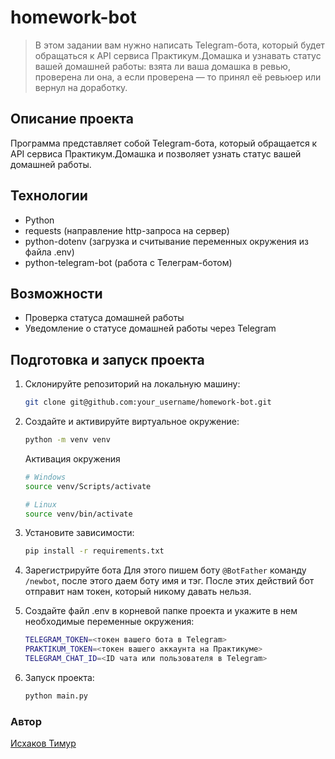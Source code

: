 # homework-bot

> В этом задании вам нужно написать Telegram-бота, который будет обращаться к API сервиса Практикум.Домашка и узнавать статус вашей домашней работы: взята ли ваша домашка в ревью, проверена ли она, а если проверена — то принял её ревьюер или вернул на доработку.

## Описание проекта

Программа представляет собой Telegram-бота, который обращается к API сервиса Практикум.Домашка и позволяет узнать статус вашей домашней работы.

## Технологии

- Python
- requests (направление http-запроса на сервер)
- python-dotenv (загрузка и считывание переменных окружения из файла .env)
- python-telegram-bot (работа с Телеграм-ботом)

## Возможности

- Проверка статуса домашней работы
- Уведомление о статусе домашней работы через Telegram

## Подготовка и запуск проекта

1. Склонируйте репозиторий на локальную машину:

    ```bash
    git clone git@github.com:your_username/homework-bot.git
    ```

2. Создайте и активируйте виртуальное окружение:

    ```bash
    python -m venv venv
    ```

    Активация окружения
    ```bash
    # Windows
    source venv/Scripts/activate
    ```
    ```bash
    # Linux
    source venv/bin/activate
    ```
3. Установите зависимости:
    ```bash
    pip install -r requirements.txt
    ```
4. Зарегистрируйте бота
    Для этого пишем боту `@BotFather` команду `/newbot`, после этого даем боту имя и тэг. После этих действий бот отправит нам токен, который никому давать нельзя.

5. Создайте файл .env в корневой папке проекта и укажите в нем необходимые переменные окружения:
    ```bash
    TELEGRAM_TOKEN=<токен вашего бота в Telegram>
    PRAKTIKUM_TOKEN=<токен вашего аккаунта на Практикуме>
    TELEGRAM_CHAT_ID=<ID чата или пользователя в Telegram>
    ```
6. Запуск проекта:
    ```bash
    python main.py
    ```
### Автор

[Исхаков Тимур](https://github.com/Timik2t)
